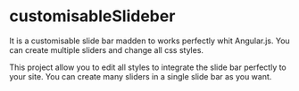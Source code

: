 # customisableSlideber
It is a customisable slide bar madden to works perfectly whit Angular.js. You can create multiple sliders and change all css styles.

 This project allow you to edit all styles to integrate the slide bar perfectly to your site. 
 You can create many sliders in a single slide bar as you want. 
